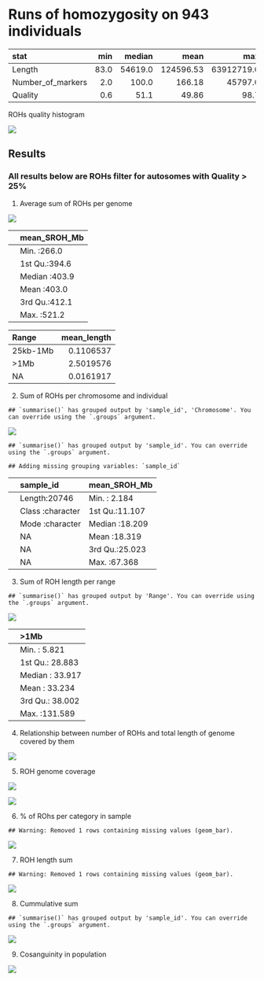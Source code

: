 Runs of homozygosity on 943 individuals
================

| stat                |  min |  median |      mean |        max |
|:--------------------|-----:|--------:|----------:|-----------:|
| Length              | 83.0 | 54619.0 | 124596.53 | 63912719.0 |
| Number\_of\_markers |  2.0 |   100.0 |    166.18 |    45797.0 |
| Quality             |  0.6 |    51.1 |     49.86 |       98.7 |

ROHs quality histogram

![](roh_files/figure-gfm/unnamed-chunk-3-1.png)<!-- -->

## Results

### All results below are ROHs filter for autosomes with Quality &gt; 25%

1.  Average sum of ROHs per genome

![](roh_files/figure-gfm/total_roh-1.png)<!-- -->

|     | mean\_SROH\_Mb |
|:----|:---------------|
|     | Min. :266.0    |
|     | 1st Qu.:394.6  |
|     | Median :403.9  |
|     | Mean :403.0    |
|     | 3rd Qu.:412.1  |
|     | Max. :521.2    |

| Range    | mean\_length |
|:---------|-------------:|
| 25kb-1Mb |    0.1106537 |
| &gt;1Mb  |    2.5019576 |
| NA       |    0.0161917 |

2.  Sum of ROHs per chromosome and individual

<!-- -->

    ## `summarise()` has grouped output by 'sample_id', 'Chromosome'. You can override using the `.groups` argument.

![](roh_files/figure-gfm/unnamed-chunk-4-1.png)<!-- -->

    ## `summarise()` has grouped output by 'sample_id'. You can override using the `.groups` argument.

    ## Adding missing grouping variables: `sample_id`

|     | sample\_id       | mean\_SROH\_Mb |
|:----|:-----------------|:---------------|
|     | Length:20746     | Min. : 2.184   |
|     | Class :character | 1st Qu.:11.107 |
|     | Mode :character  | Median :18.209 |
|     | NA               | Mean :18.319   |
|     | NA               | 3rd Qu.:25.023 |
|     | NA               | Max. :67.368   |

3.  Sum of ROH length per range

<!-- -->

    ## `summarise()` has grouped output by 'Range'. You can override using the `.groups` argument.

![](roh_files/figure-gfm/SROH-1.png)<!-- -->

|     | &gt;1Mb         |
|:----|:----------------|
|     | Min. : 5.821    |
|     | 1st Qu.: 28.883 |
|     | Median : 33.917 |
|     | Mean : 33.234   |
|     | 3rd Qu.: 38.002 |
|     | Max. :131.589   |

4.  Relationship between number of ROHs and total length of genome
    covered by them

![](roh_files/figure-gfm/cummulative-1.png)<!-- -->

5.  ROH genome coverage

![](roh_files/figure-gfm/genome_coverage-1.png)<!-- -->

![](roh_files/figure-gfm/genome_coverage_heatmap-1.png)<!-- -->

6.  % of ROhs per category in sample

<!-- -->

    ## Warning: Removed 1 rows containing missing values (geom_bar).

![](roh_files/figure-gfm/roh_count-1.png)<!-- -->

7.  ROH length sum

<!-- -->

    ## Warning: Removed 1 rows containing missing values (geom_bar).

![](roh_files/figure-gfm/roh_sum-1.png)<!-- -->

<!-- 7. Number of ROHs per sample -->
<!-- ```{r roh_count_per_sample, echo=FALSE}  -->
<!-- suppressMessages( -->
<!-- roh_avg <- roh %>% group_by(sample_id, Range) %>% -->
<!--   summarise(avg_length=mean(Length), n=n()) %>% -->
<!--   arrange(Range,n) -->
<!-- ) -->
<!-- roh_avg %>% -->
<!--   ggplot(aes(x=1:nrow(roh_avg),y=n)) + -->
<!--   geom_point(col='#48C095',alpha=0.5) + -->
<!--   facet_wrap(~Range, nrow = 3,scales = 'free') +  -->
<!--   ylab('Number of ROHs') + -->
<!--   xlab('Individual') + -->
<!--   theme_classic() + -->
<!--   theme(axis.text.x = element_blank()) -->
<!-- ``` -->
<!-- 8. Average ROHs per sample -->
<!-- ```{r average_roh_per_sample, echo=FALSE}  -->
<!-- roh_avg <- roh %>% group_by(sample_id, Range) %>% -->
<!--   summarise(avg_length=mean(Length), n=n()) %>% -->
<!--   arrange(Range,avg_length) -->
<!-- roh_avg %>% -->
<!--   ggplot(aes(x=1:nrow(roh_avg),y=avg_length)) + -->
<!--   geom_point(col='#48C095',alpha=0.5) + -->
<!--   facet_wrap(~Range, nrow = 3,scales = 'free') +  -->
<!--   ylab('Mean ROH length') + -->
<!--   xlab('Individual') + -->
<!--   theme_classic() + -->
<!--   theme(axis.text.x = element_blank()) -->
<!-- ``` -->

8.  Cummulative sum

<!-- -->

    ## `summarise()` has grouped output by 'sample_id'. You can override using the `.groups` argument.

![](roh_files/figure-gfm/unnamed-chunk-5-1.png)<!-- -->

9.  Cosanguinity in population

![](roh_files/figure-gfm/unnamed-chunk-6-1.png)<!-- -->
